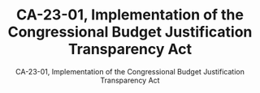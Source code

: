 ---
layout: resources-landing
title: "CA-23-01, Implementation of the Congressional Budget Justification Transparency Act"
subtitle: "CA-23-01, Implementation of the Congressional Budget Justification Transparency Act"
doc-link: ../assets/files/CA-23-01 Implementation of the CBJTA.pdf
filters: federal-financial-assistance controller-alert omb 2023
fiscal_year: 2023
---